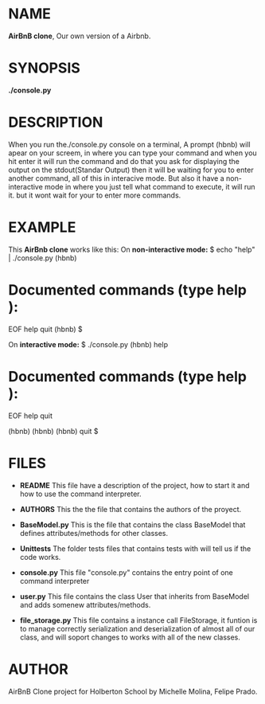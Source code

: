 #  NAME

**AirBnB clone**, Our own version of a Airbnb.


# SYNOPSIS

**./console.py**


# DESCRIPTION

When you run the./console.py console on a terminal, A prompt (hbnb) will apear on your screem, in where you can type your command and when you hit enter it will run the command and do that you ask for displaying the output on the stdout(Standar Output) then it will be waiting for you to enter another command, all of this in interacive mode. But also it have a non-interactive mode in where you just tell what command to execute, it will run it. but it wont wait for your to enter more commands.


# EXAMPLE

This **AirBnb clone** works like this:
On **non-interactive mode:**
$ echo "help" | ./console.py
(hbnb)

Documented commands (type help <topic>):
========================================
EOF  help  quit
(hbnb) 
$


On **interactive mode:**
$ ./console.py
(hbnb) help

Documented commands (type help <topic>):
========================================
EOF  help  quit

(hbnb) 
(hbnb) 
(hbnb) quit
$


# FILES

-   **README** This file have a description of the project, how to start it and how to use the command interpreter.

-   **AUTHORS** This the the file that contains the authors of the proyect.
-   **BaseModel.py** This is the file that contains the class BaseModel that defines attributes/methods for other classes.
-   **Unittests** The folder tests files that contains tests with will tell us if the code works. 
-   **console.py** This file "console.py" contains the entry point of one command interpreter
-   **user.py** This file contains the class User that inherits from BaseModel and adds somenew attributes/methods.
-   **file_storage.py** This file contains a instance call FileStorage, it funtion is to manage correctly serialization and deserialization of almost all of our class, and will soport changes to works with all of the new classes.


# AUTHOR
AirBnB Clone project for Holberton School by Michelle Molina, Felipe Prado.